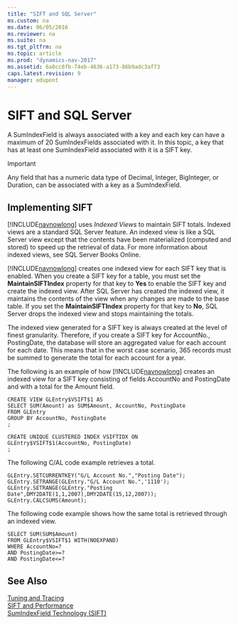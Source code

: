 ```yaml
---
title: "SIFT and SQL Server"
ms.custom: na
ms.date: 06/05/2016
ms.reviewer: na
ms.suite: na
ms.tgt_pltfrm: na
ms.topic: article
ms.prod: "dynamics-nav-2017"
ms.assetid: 6a0cc8fb-74eb-4636-a173-86b9adc3af73
caps.latest.revision: 9
manager: edupont
---
```

# SIFT and SQL Server
A SumIndexField is always associated with a key and each key can have a maximum of 20 SumIndexFields associated with it. In this topic, a key that has at least one SumIndexField associated with it is a SIFT key.  
  
> [!IMPORTANT]  
>  Any field that has a numeric data type of Decimal, Integer, BigInteger, or Duration, can be associated with a key as a SumIndexField.  
  
## Implementing SIFT  
 [!INCLUDE[navnowlong](includes/navnowlong_md.md)] uses *Indexed Views* to maintain SIFT totals. Indexed views are a standard SQL Server feature. An indexed view is like a SQL Server view except that the contents have been materialized \(computed and stored\) to speed up the retrieval of data. For more information about indexed views, see SQL Server Books Online.  
  
 [!INCLUDE[navnowlong](includes/navnowlong_md.md)] creates one indexed view for each SIFT key that is enabled. When you create a SIFT key for a table, you must set the **MaintainSIFTIndex** property for that key to **Yes** to enable the SIFT key and create the indexed view. After SQL Server has created the indexed view, it maintains the contents of the view when any changes are made to the base table. If you set the **MaintainSIFTIndex** property for that key to **No**, SQL Server drops the indexed view and stops maintaining the totals.  
  
 The indexed view generated for a SIFT key is always created at the level of finest granularity. Therefore, if you create a SIFT key for AccountNo., PostingDate, the database will store an aggregated value for each account for each date. This means that in the worst case scenario, 365 records must be summed to generate the total for each account for a year.  
  
 The following is an example of how [!INCLUDE[navnowlong](includes/navnowlong_md.md)] creates an indexed view for a SIFT key consisting of fields AccountNo and PostingDate and with a total for the Amount field. 
  
```  
CREATE VIEW GLEntry$VSIFT$1 AS 
SELECT SUM(Amount) as SUM$Amount, AccountNo, PostingDate 
FROM GLEntry 
GROUP BY AccountNo, PostingDate
;

CREATE UNIQUE CLUSTERED INDEX VSIFTIDX ON  
GLEntry$VSIFT$1(AccountNo, PostingDate)
;
```  
  
 The following C/AL code example retrieves a total.  
  
```  
GLEntry.SETCURRENTKEY("G/L Account No.","Posting Date");  
GLEntry.SETRANGE(GLEntry."G/L Account No.",'1110');  
GLEntry.SETRANGE(GLEntry."Posting  
Date",DMY2DATE(1,1,2007),DMY2DATE(15,12,2007));  
GLEntry.CALCSUMS(Amount);  
```  
  
 The following code example shows how the same total is retrieved through an indexed view.  
  
```  
SELECT SUM(SUM$Amount) 
FROM GLEntry$VSIFT$1 WITH(NOEXPAND) 
WHERE AccountNo=? 
AND PostingDate>=? 
AND PostingDate<=?  
```  
  
## See Also  
 [Tuning and Tracing](Tuning-and-Tracing.md)   
 [SIFT and Performance](SIFT-and-Performance.md)   
 [SumIndexField Technology \(SIFT\)](SumIndexField-Technology--SIFT-.md)
